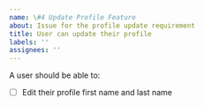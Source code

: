 ```yaml
---
name: \#4 Update Profile Feature
about: Issue for the profile update requirement
title: User can update their profile
labels: ''
assignees: ''
---
```


A user should be able to:

- [ ] Edit their profile first name and last name
